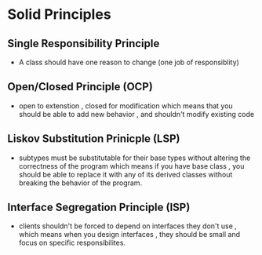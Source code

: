 # Solid Principles
## Single Responsibility Principle 
- A class should have one reason to change (one job of responsiblity)
  
## Open/Closed Principle (OCP)
- open to extenstion , closed for modification which means that you should be able to add new behavior , and shouldn't modify existing code 

## Liskov Substitution Prinicple (LSP)
- subtypes must be substitutable for their base types without altering the correctness of the program which means if you have base class , you should be able to replace it with any of its derived classes without breaking the behavior of the program.
  
## Interface Segregation Principle (ISP)
- clients shouldn't be forced to depend on interfaces they don't use , which means when you design interfaces , they should be small and focus on specific responsibilites.